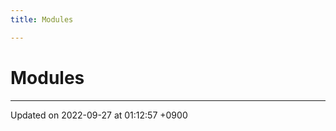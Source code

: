 ```yaml
---
title: Modules

---
```


# Modules







-------------------------------

Updated on 2022-09-27 at 01:12:57 +0900

